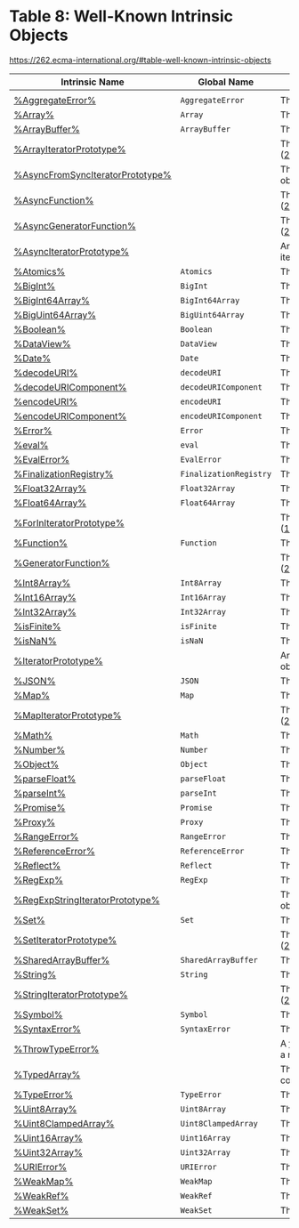 # Table 8: Well-Known Intrinsic Objects

https://262.ecma-international.org/#table-well-known-intrinsic-objects

| Intrinsic Name                                                                                                      | Global Name            | ECMAScript Language Association                                                                                                                                                                                                                            |
| ------------------------------------------------------------------------------------------------------------------- | ---------------------- | ---------------------------------------------------------------------------------------------------------------------------------------------------------------------------------------------------------------------------------------------------------- |
|  |
| [%AggregateError%](https://262.ecma-international.org/#sec-aggregate-error-constructor)                             | `AggregateError`       | The `AggregateError` [constructor](https://262.ecma-international.org/#constructor) ([20.5.7.1](https://262.ecma-international.org/#sec-aggregate-error-constructor))                                                                                      |
| [%Array%](https://262.ecma-international.org/#sec-array-constructor)                                                | `Array`                | The Array [constructor](https://262.ecma-international.org/#constructor) ([23.1.1](https://262.ecma-international.org/#sec-array-constructor))                                                                                                             |
| [%ArrayBuffer%](https://262.ecma-international.org/#sec-arraybuffer-constructor)                                    | `ArrayBuffer`          | The ArrayBuffer [constructor](https://262.ecma-international.org/#constructor) ([25.1.3](https://262.ecma-international.org/#sec-arraybuffer-constructor))                                                                                                 |
| [%ArrayIteratorPrototype%](https://262.ecma-international.org/#sec-%arrayiteratorprototype%-object)                 |                        | The prototype of Array iterator objects ([23.1.5](https://262.ecma-international.org/#sec-array-iterator-objects))                                                                                                                                         |
| [%AsyncFromSyncIteratorPrototype%](https://262.ecma-international.org/#sec-%asyncfromsynciteratorprototype%-object) |                        | The prototype of async-from-sync iterator objects ([27.1.4](https://262.ecma-international.org/#sec-async-from-sync-iterator-objects))                                                                                                                     |
| [%AsyncFunction%](https://262.ecma-international.org/#sec-async-function-constructor)                               |                        | The [constructor](https://262.ecma-international.org/#constructor) of async function objects ([27.7.1](https://262.ecma-international.org/#sec-async-function-constructor))                                                                                |
| [%AsyncGeneratorFunction%](https://262.ecma-international.org/#sec-asyncgeneratorfunction-constructor)              |                        | The [constructor](https://262.ecma-international.org/#constructor) of async iterator objects ([27.4.1](https://262.ecma-international.org/#sec-asyncgeneratorfunction-constructor))                                                                        |
| [%AsyncIteratorPrototype%](https://262.ecma-international.org/#sec-asynciteratorprototype)                          |                        | An object that all standard built-in async iterator objects indirectly inherit from                                                                                                                                                                        |
| [%Atomics%](https://262.ecma-international.org/#sec-atomics-object)                                                 | `Atomics`              | The `Atomics` object ([25.4](https://262.ecma-international.org/#sec-atomics-object))                                                                                                                                                                      |
| [%BigInt%](https://262.ecma-international.org/#sec-bigint-constructor)                                              | `BigInt`               | The BigInt [constructor](https://262.ecma-international.org/#constructor) ([21.2.1](https://262.ecma-international.org/#sec-bigint-constructor))                                                                                                           |
| [%BigInt64Array%](https://262.ecma-international.org/#sec-typedarray-objects)                                       | `BigInt64Array`        | The BigInt64Array [constructor](https://262.ecma-international.org/#constructor) ([23.2](https://262.ecma-international.org/#sec-typedarray-objects))                                                                                                      |
| [%BigUint64Array%](https://262.ecma-international.org/#sec-typedarray-objects)                                      | `BigUint64Array`       | The BigUint64Array [constructor](https://262.ecma-international.org/#constructor) ([23.2](https://262.ecma-international.org/#sec-typedarray-objects))                                                                                                     |
| [%Boolean%](https://262.ecma-international.org/#sec-boolean-constructor)                                            | `Boolean`              | The Boolean [constructor](https://262.ecma-international.org/#constructor) ([20.3.1](https://262.ecma-international.org/#sec-boolean-constructor))                                                                                                         |
| [%DataView%](https://262.ecma-international.org/#sec-dataview-constructor)                                          | `DataView`             | The DataView [constructor](https://262.ecma-international.org/#constructor) ([25.3.2](https://262.ecma-international.org/#sec-dataview-constructor))                                                                                                       |
| [%Date%](https://262.ecma-international.org/#sec-date-constructor)                                                  | `Date`                 | The Date [constructor](https://262.ecma-international.org/#constructor) ([21.4.2](https://262.ecma-international.org/#sec-date-constructor))                                                                                                               |
| [%decodeURI%](https://262.ecma-international.org/#sec-decodeuri-encodeduri)                                         | `decodeURI`            | The `decodeURI` function ([19.2.6.2](https://262.ecma-international.org/#sec-decodeuri-encodeduri))                                                                                                                                                        |
| [%decodeURIComponent%](https://262.ecma-international.org/#sec-decodeuricomponent-encodeduricomponent)              | `decodeURIComponent`   | The `decodeURIComponent` function ([19.2.6.3](https://262.ecma-international.org/#sec-decodeuricomponent-encodeduricomponent))                                                                                                                             |
| [%encodeURI%](https://262.ecma-international.org/#sec-encodeuri-uri)                                                | `encodeURI`            | The `encodeURI` function ([19.2.6.4](https://262.ecma-international.org/#sec-encodeuri-uri))                                                                                                                                                               |
| [%encodeURIComponent%](https://262.ecma-international.org/#sec-encodeuricomponent-uricomponent)                     | `encodeURIComponent`   | The `encodeURIComponent` function ([19.2.6.5](https://262.ecma-international.org/#sec-encodeuricomponent-uricomponent))                                                                                                                                    |
| [%Error%](https://262.ecma-international.org/#sec-error-constructor)                                                | `Error`                | The Error [constructor](https://262.ecma-international.org/#constructor) ([20.5.1](https://262.ecma-international.org/#sec-error-constructor))                                                                                                             |
| [%eval%](https://262.ecma-international.org/#sec-eval-x)                                                            | `eval`                 | The `eval` function ([19.2.1](https://262.ecma-international.org/#sec-eval-x))                                                                                                                                                                             |
| [%EvalError%](https://262.ecma-international.org/#sec-native-error-types-used-in-this-standard-evalerror)           | `EvalError`            | The EvalError [constructor](https://262.ecma-international.org/#constructor) ([20.5.5.1](https://262.ecma-international.org/#sec-native-error-types-used-in-this-standard-evalerror))                                                                      |
| [%FinalizationRegistry%](https://262.ecma-international.org/#sec-finalization-registry-constructor)                 | `FinalizationRegistry` | The [FinalizationRegistry](https://262.ecma-international.org/#sec-finalization-registry-constructor) [constructor](https://262.ecma-international.org/#constructor) ([26.2.1](https://262.ecma-international.org/#sec-finalization-registry-constructor)) |
| [%Float32Array%](https://262.ecma-international.org/#sec-typedarray-objects)                                        | `Float32Array`         | The Float32Array [constructor](https://262.ecma-international.org/#constructor) ([23.2](https://262.ecma-international.org/#sec-typedarray-objects))                                                                                                       |
| [%Float64Array%](https://262.ecma-international.org/#sec-typedarray-objects)                                        | `Float64Array`         | The Float64Array [constructor](https://262.ecma-international.org/#constructor) ([23.2](https://262.ecma-international.org/#sec-typedarray-objects))                                                                                                       |
| [%ForInIteratorPrototype%](https://262.ecma-international.org/#sec-%foriniteratorprototype%-object)                 |                        | The prototype of For-In iterator objects ([14.7.5.10](https://262.ecma-international.org/#sec-for-in-iterator-objects))                                                                                                                                    |
| [%Function%](https://262.ecma-international.org/#sec-function-constructor)                                          | `Function`             | The Function [constructor](https://262.ecma-international.org/#constructor) ([20.2.1](https://262.ecma-international.org/#sec-function-constructor))                                                                                                       |
| [%GeneratorFunction%](https://262.ecma-international.org/#sec-generatorfunction-constructor)                        |                        | The [constructor](https://262.ecma-international.org/#constructor) of generator objects ([27.3.1](https://262.ecma-international.org/#sec-generatorfunction-constructor))                                                                                  |
| [%Int8Array%](https://262.ecma-international.org/#sec-typedarray-objects)                                           | `Int8Array`            | The Int8Array [constructor](https://262.ecma-international.org/#constructor) ([23.2](https://262.ecma-international.org/#sec-typedarray-objects))                                                                                                          |
| [%Int16Array%](https://262.ecma-international.org/#sec-typedarray-objects)                                          | `Int16Array`           | The Int16Array [constructor](https://262.ecma-international.org/#constructor) ([23.2](https://262.ecma-international.org/#sec-typedarray-objects))                                                                                                         |
| [%Int32Array%](https://262.ecma-international.org/#sec-typedarray-objects)                                          | `Int32Array`           | The Int32Array [constructor](https://262.ecma-international.org/#constructor) ([23.2](https://262.ecma-international.org/#sec-typedarray-objects))                                                                                                         |
| [%isFinite%](https://262.ecma-international.org/#sec-isfinite-number)                                               | `isFinite`             | The `isFinite` function ([19.2.2](https://262.ecma-international.org/#sec-isfinite-number))                                                                                                                                                                |
| [%isNaN%](https://262.ecma-international.org/#sec-isnan-number)                                                     | `isNaN`                | The `isNaN` function ([19.2.3](https://262.ecma-international.org/#sec-isnan-number))                                                                                                                                                                      |
| [%IteratorPrototype%](https://262.ecma-international.org/#sec-%iteratorprototype%-object)                           |                        | An object that all standard built-in iterator objects indirectly inherit from                                                                                                                                                                              |
| [%JSON%](https://262.ecma-international.org/#sec-json-object)                                                       | `JSON`                 | The `JSON` object ([25.5](https://262.ecma-international.org/#sec-json-object))                                                                                                                                                                            |
| [%Map%](https://262.ecma-international.org/#sec-map-constructor)                                                    | `Map`                  | The Map [constructor](https://262.ecma-international.org/#constructor) ([24.1.1](https://262.ecma-international.org/#sec-map-constructor))                                                                                                                 |
| [%MapIteratorPrototype%](https://262.ecma-international.org/#sec-%mapiteratorprototype%-object)                     |                        | The prototype of Map iterator objects ([24.1.5](https://262.ecma-international.org/#sec-map-iterator-objects))                                                                                                                                             |
| [%Math%](https://262.ecma-international.org/#sec-math-object)                                                       | `Math`                 | The `Math` object ([21.3](https://262.ecma-international.org/#sec-math-object))                                                                                                                                                                            |
| [%Number%](https://262.ecma-international.org/#sec-number-constructor)                                              | `Number`               | The Number [constructor](https://262.ecma-international.org/#constructor) ([21.1.1](https://262.ecma-international.org/#sec-number-constructor))                                                                                                           |
| [%Object%](https://262.ecma-international.org/#sec-object-constructor)                                              | `Object`               | The Object [constructor](https://262.ecma-international.org/#constructor) ([20.1.1](https://262.ecma-international.org/#sec-object-constructor))                                                                                                           |
| [%parseFloat%](https://262.ecma-international.org/#sec-parsefloat-string)                                           | `parseFloat`           | The `parseFloat` function ([19.2.4](https://262.ecma-international.org/#sec-parsefloat-string))                                                                                                                                                            |
| [%parseInt%](https://262.ecma-international.org/#sec-parseint-string-radix)                                         | `parseInt`             | The `parseInt` function ([19.2.5](https://262.ecma-international.org/#sec-parseint-string-radix))                                                                                                                                                          |
| [%Promise%](https://262.ecma-international.org/#sec-promise-constructor)                                            | `Promise`              | The Promise [constructor](https://262.ecma-international.org/#constructor) ([27.2.3](https://262.ecma-international.org/#sec-promise-constructor))                                                                                                         |
| [%Proxy%](https://262.ecma-international.org/#sec-proxy-constructor)                                                | `Proxy`                | The Proxy [constructor](https://262.ecma-international.org/#constructor) ([28.2.1](https://262.ecma-international.org/#sec-proxy-constructor))                                                                                                             |
| [%RangeError%](https://262.ecma-international.org/#sec-native-error-types-used-in-this-standard-rangeerror)         | `RangeError`           | The RangeError [constructor](https://262.ecma-international.org/#constructor) ([20.5.5.2](https://262.ecma-international.org/#sec-native-error-types-used-in-this-standard-rangeerror))                                                                    |
| [%ReferenceError%](https://262.ecma-international.org/#sec-native-error-types-used-in-this-standard-referenceerror) | `ReferenceError`       | The ReferenceError [constructor](https://262.ecma-international.org/#constructor) ([20.5.5.3](https://262.ecma-international.org/#sec-native-error-types-used-in-this-standard-referenceerror))                                                            |
| [%Reflect%](https://262.ecma-international.org/#sec-reflect-object)                                                 | `Reflect`              | The `Reflect` object ([28.1](https://262.ecma-international.org/#sec-reflect-object))                                                                                                                                                                      |
| [%RegExp%](https://262.ecma-international.org/#sec-regexp-constructor)                                              | `RegExp`               | The RegExp [constructor](https://262.ecma-international.org/#constructor) ([22.2.3](https://262.ecma-international.org/#sec-regexp-constructor))                                                                                                           |
| [%RegExpStringIteratorPrototype%](https://262.ecma-international.org/#sec-%regexpstringiteratorprototype%-object)   |                        | The prototype of RegExp String Iterator objects ([22.2.7](https://262.ecma-international.org/#sec-regexp-string-iterator-objects))                                                                                                                         |
| [%Set%](https://262.ecma-international.org/#sec-set-constructor)                                                    | `Set`                  | The Set [constructor](https://262.ecma-international.org/#constructor) ([24.2.1](https://262.ecma-international.org/#sec-set-constructor))                                                                                                                 |
| [%SetIteratorPrototype%](https://262.ecma-international.org/#sec-%setiteratorprototype%-object)                     |                        | The prototype of Set iterator objects ([24.2.5](https://262.ecma-international.org/#sec-set-iterator-objects))                                                                                                                                             |
| [%SharedArrayBuffer%](https://262.ecma-international.org/#sec-sharedarraybuffer-constructor)                        | `SharedArrayBuffer`    | The SharedArrayBuffer [constructor](https://262.ecma-international.org/#constructor) ([25.2.2](https://262.ecma-international.org/#sec-sharedarraybuffer-constructor))                                                                                     |
| [%String%](https://262.ecma-international.org/#sec-string-constructor)                                              | `String`               | The String [constructor](https://262.ecma-international.org/#constructor) ([22.1.1](https://262.ecma-international.org/#sec-string-constructor))                                                                                                           |
| [%StringIteratorPrototype%](https://262.ecma-international.org/#sec-%stringiteratorprototype%-object)               |                        | The prototype of String iterator objects ([22.1.5](https://262.ecma-international.org/#sec-string-iterator-objects))                                                                                                                                       |
| [%Symbol%](https://262.ecma-international.org/#sec-symbol-constructor)                                              | `Symbol`               | The Symbol [constructor](https://262.ecma-international.org/#constructor) ([20.4.1](https://262.ecma-international.org/#sec-symbol-constructor))                                                                                                           |
| [%SyntaxError%](https://262.ecma-international.org/#sec-native-error-types-used-in-this-standard-syntaxerror)       | `SyntaxError`          | The SyntaxError [constructor](https://262.ecma-international.org/#constructor) ([20.5.5.4](https://262.ecma-international.org/#sec-native-error-types-used-in-this-standard-syntaxerror))                                                                  |
| [%ThrowTypeError%](https://262.ecma-international.org/#sec-%throwtypeerror%)                                        |                        | A [function object](https://262.ecma-international.org/#function-object) that unconditionally throws a new instance of [%TypeError%](https://262.ecma-international.org/#sec-native-error-types-used-in-this-standard-typeerror)                           |
| [%TypedArray%](https://262.ecma-international.org/#sec-%typedarray%-intrinsic-object)                               |                        | The super class of all typed Array constructors ([23.2.1](https://262.ecma-international.org/#sec-%typedarray%-intrinsic-object))                                                                                                                          |
| [%TypeError%](https://262.ecma-international.org/#sec-native-error-types-used-in-this-standard-typeerror)           | `TypeError`            | The TypeError [constructor](https://262.ecma-international.org/#constructor) ([20.5.5.5](https://262.ecma-international.org/#sec-native-error-types-used-in-this-standard-typeerror))                                                                      |
| [%Uint8Array%](https://262.ecma-international.org/#sec-typedarray-objects)                                          | `Uint8Array`           | The Uint8Array [constructor](https://262.ecma-international.org/#constructor) ([23.2](https://262.ecma-international.org/#sec-typedarray-objects))                                                                                                         |
| [%Uint8ClampedArray%](https://262.ecma-international.org/#sec-typedarray-objects)                                   | `Uint8ClampedArray`    | The Uint8ClampedArray [constructor](https://262.ecma-international.org/#constructor) ([23.2](https://262.ecma-international.org/#sec-typedarray-objects))                                                                                                  |
| [%Uint16Array%](https://262.ecma-international.org/#sec-typedarray-objects)                                         | `Uint16Array`          | The Uint16Array [constructor](https://262.ecma-international.org/#constructor) ([23.2](https://262.ecma-international.org/#sec-typedarray-objects))                                                                                                        |
| [%Uint32Array%](https://262.ecma-international.org/#sec-typedarray-objects)                                         | `Uint32Array`          | The Uint32Array [constructor](https://262.ecma-international.org/#constructor) ([23.2](https://262.ecma-international.org/#sec-typedarray-objects))                                                                                                        |
| [%URIError%](https://262.ecma-international.org/#sec-native-error-types-used-in-this-standard-urierror)             | `URIError`             | The URIError [constructor](https://262.ecma-international.org/#constructor) ([20.5.5.6](https://262.ecma-international.org/#sec-native-error-types-used-in-this-standard-urierror))                                                                        |
| [%WeakMap%](https://262.ecma-international.org/#sec-weakmap-constructor)                                            | `WeakMap`              | The WeakMap [constructor](https://262.ecma-international.org/#constructor) ([24.3.1](https://262.ecma-international.org/#sec-weakmap-constructor))                                                                                                         |
| [%WeakRef%](https://262.ecma-international.org/#sec-weak-ref-constructor)                                           | `WeakRef`              | The [WeakRef](https://262.ecma-international.org/#sec-weak-ref-constructor) [constructor](https://262.ecma-international.org/#constructor) ([26.1.1](https://262.ecma-international.org/#sec-weak-ref-constructor))                                        |
| [%WeakSet%](https://262.ecma-international.org/#sec-weakset-constructor)                                            | `WeakSet`              | The WeakSet [constructor](https://262.ecma-international.org/#constructor) ([24.4.1](https://262.ecma-international.org/#sec-weakset-constructor))                                                                                                         |

